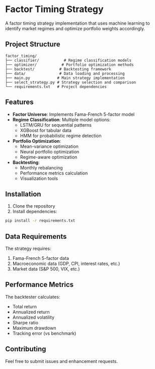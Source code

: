 # Factor Timing Strategy

A factor timing strategy implementation that uses machine learning to identify market regimes and optimize portfolio weights accordingly.

## Project Structure

```
factor_timing/
├── classifier/           # Regime classification models
├── optimizer/           # Portfolio optimization methods
├── backtest/           # Backtesting framework
├── data/               # Data loading and processing
├── main.py            # Main strategy implementation
├── select_strategy.py # Strategy selection and comparison
└── requirements.txt   # Project dependencies
```

## Features

- **Factor Universe**: Implements Fama-French 5-factor model
- **Regime Classification**: Multiple model options:
  - LSTM/GRU for sequential patterns
  - XGBoost for tabular data
  - HMM for probabilistic regime detection
- **Portfolio Optimization**:
  - Mean-variance optimization
  - Neural portfolio optimization
  - Regime-aware optimization
- **Backtesting**:
  - Monthly rebalancing
  - Performance metrics calculation
  - Visualization tools

## Installation

1. Clone the repository
2. Install dependencies:
```bash
pip install -r requirements.txt
```


## Data Requirements

The strategy requires:
1. Fama-French 5-factor data
2. Macroeconomic data (GDP, CPI, interest rates, etc.)
3. Market data (S&P 500, VIX, etc.)

## Performance Metrics

The backtester calculates:
- Total return
- Annualized return
- Annualized volatility
- Sharpe ratio
- Maximum drawdown
- Tracking error (vs benchmark)

## Contributing

Feel free to submit issues and enhancement requests. 
